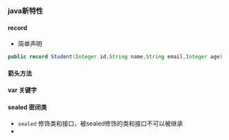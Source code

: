 ### java新特性

#### record
* 简单声明
``` java
public record Student(Integer id,String name,String email,Integer age) {}
```
#### 箭头方法
#### var 关键字
#### sealed 密闭类
* `sealed` 修饰类和接口，被sealed修饰的类和接口不可以被继承
* 